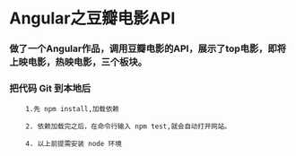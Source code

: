 # Angular之豆瓣电影API

### 做了一个Angular作品，调用豆瓣电影的API，展示了top电影，即将上映电影，热映电影，三个板块。


### 把代码 Git 到本地后
		
		1.先 npm install,加载依赖

		2. 依赖加载完之后，在命令行输入 npm test,就会自动打开网站。

		4. 以上前提需安装 node 环境

